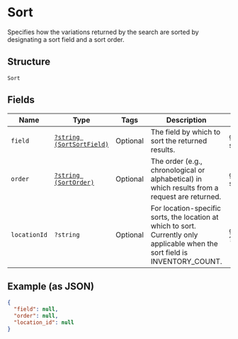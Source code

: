 
# Sort

Specifies how the variations returned by the search are sorted by designating a sort field and a sort order.

## Structure

`Sort`

## Fields

| Name | Type | Tags | Description | Getter | Setter |
|  --- | --- | --- | --- | --- | --- |
| `field` | [`?string (SortSortField)`](../../doc/models/sort-sort-field.md) | Optional | The field by which to sort the returned results. | getField(): ?string | setField(?string field): void |
| `order` | [`?string (SortOrder)`](../../doc/models/sort-order.md) | Optional | The order (e.g., chronological or alphabetical) in which results from a request are returned. | getOrder(): ?string | setOrder(?string order): void |
| `locationId` | `?string` | Optional | For location-specific sorts, the location at which to sort.<br>Currently only applicable when the sort field is INVENTORY_COUNT. | getLocationId(): ?string | setLocationId(?string locationId): void |

## Example (as JSON)

```json
{
  "field": null,
  "order": null,
  "location_id": null
}
```

